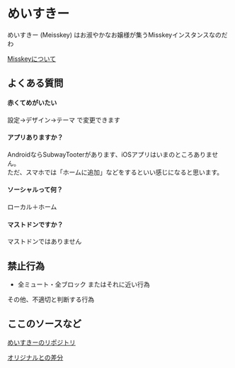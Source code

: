 # めいすきー

めいすきー (Meisskey) はお淑やかなお嬢様が集うMisskeyインスタンスなのだわ

[Misskeyについて](https://joinmisskey.github.io/ja/)

## よくある質問

#### 赤くてめがいたい
設定→デザイン→テーマ で変更できます

#### アプリありますか？  
AndroidならSubwayTooterがあります、iOSアプリはいまのところありません。  
ただ、スマホでは「ホームに追加」などをするといい感じになると思います。

#### ソーシャルって何？  
ローカル＋ホーム

#### マストドンですか？
マストドンではありません

## 禁止行為

- 全ミュート・全ブロック またはそれに近い行為

その他、不適切と判断する行為

## ここのソースなど

[めいすきーのリポジトリ](https://github.com/mei23/misskey/tree/mei-m544)  

[オリジナルとの差分](misskey_m544_diff.md)
